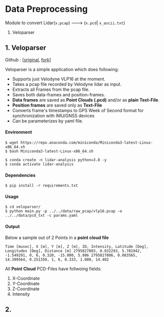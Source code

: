 # Data Preprocessing

Module to convert Lidar(`x.pcap`) ---> (`x.pcd`| `x_ascii.txt`)

1. Veloparser

## 1. Veloparser

Github : [[original](https://github.com/ArashJavan/veloparser), [fork](https://github.com/Mnpr/veloparser)]

Veloparser is a simple application which does following:

- Supports just Velodyne VLP16 at the moment.
- Takes a pcap file recorded by Velodyne lidar as input.
- Extracts all Frames from the pcap file.
- Saves both data-frames and position-frames.
- __Data frames__ are saved as __Point Clouds (.pcd)__ and/or as __plain Text-File__. 
- __Position frames__ are saved only as __Text-File__
- Converts frame's timestamps to GPS Week of Second format for synchronization with IMU/GNSS devices
- Can be parameterizes by yaml file.


#### Environment

```
$ wget https://repo.anaconda.com/miniconda/Miniconda3-latest-Linux-x86_64.sh
$ bash Miniconda3-latest-Linux-x86_64.sh
```
```
$ conda create -n lidar-analysis python=3.8 -y
$ conda activate lidar-analysis
```


#### Dependencies

```
$ pip install -r requirements.txt
```


#### Usage

```
$ cd veloparser/
$ python main.py -p ../../data/raw_pcap/vlp16.pcap -o ../../data/pcd_txt -c params.yaml
```


#### Output

Below a sample out of 2 Points in a __point cloud file__

``
Time [musec], X [m], Y [m], Z [m], ID, Intensity, Latitude [Deg], Longitudes [Deg], Distance [m]
2795827803, 0.032293, 5.781942, -1.549291, 0, 6, 0.320, -15.000, 5.986
2795827806, 0.083565, 14.399564, 0.251350, 1, 6, 0.333, 1.000, 14.402
``

All __Point Cloud__ PCD-Files have follwoing fields:

1) X-Coordinate
2) Y-Coordinate
3) Z-Coordinate
4) Intensity


## 2. 